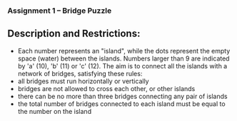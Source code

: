 ### Assignment 1 – Bridge Puzzle

## Description and Restrictions:
- Each number represents an "island", while the dots represent the empty space (water) between the islands. Numbers larger than 9 are indicated by 'a' (10), 'b' (11) or 'c' (12). The aim is to connect all the islands with a network of bridges, satisfying these rules:
- all bridges must run horizontally or vertically
- bridges are not allowed to cross each other, or other islands
- there can be no more than three bridges connecting any pair of islands
- the total number of bridges connected to each island must be equal to the number on the island